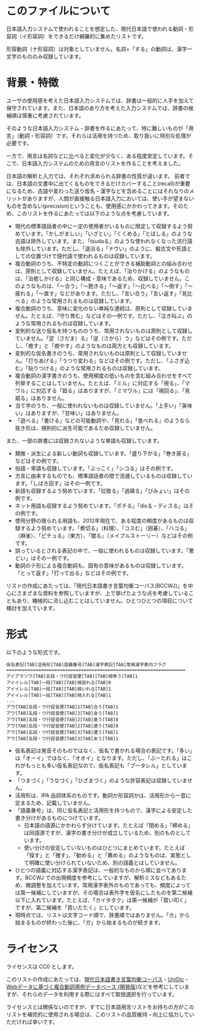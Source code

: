 このファイルについて
===================
日本語入力システムで使われることを想定した、現代日本語で使われる動詞・形容詞（イ形容詞）をできるだけ網羅的に集めたリストです。

形容動詞（ナ形容詞）は対象としていません。名詞+「する」の動詞は、漢字一文字のもののみ収録しています。

背景・特徴
====
ユーザの使用感を考えた日本語入力システムでは、辞書は一般的に人手を加えて保守されています。また、日本語のあり方を考えた入力システムでは、辞書の候補順は慎重に考慮されています。

そのような日本語入力システム・辞書を作るにあたって、特に難しいものが「用言」（動詞・形容詞）です。それらは活用を持つため、取り扱いに特別な処理が必要です。

一方で、用言は名詞などに比べると変化が少なく、ある程度安定しています。そこで、日本語入力システムのための用言のリストを作ることを考えました。

日本語の解析と入力では、それぞれ求められる辞書の性質が違います。 前者では、日本語の文書中に出てくるものをできるだけカバーすること(recall)が重要になるため、古語や変わった送り仮名・漢字などを含めることにはそれなりのメリットがありますが、人間が直接触る日本語入力においては、使い手が望まないものを含めない(precision)ということも、使用感にかかわってきます。そのため、このリストを作るにあたっては以下のような点を考慮しています。

* 現代の標準語話者の中に一定の使用者がいるものに限定して収録するよう努めています。「かしがましい」「いざとい」「くくめる」「とばしる」のような古語は除外しています。また、「tsudaる」のような使われなくなった流行語も除外しています。ただし、「退治る」「ナウい」のように、擬古文や死語としての位置づけで現代語で使われるものは収録しています。
* 複合動詞のうち、不特定の動詞につくことができる補助動詞との組み合わせは、原則として収録していません。たとえば、「治りかける」のようなものは、「治癒しかける」と同じ構成・意味であるため、収録していません。このようなものは、「〜合う」「〜飽きる」「〜返す」「〜比べる」「〜倒す」「〜疲れる」「〜直す」などがあります。ただし、「言い合う」「言い返す」「見比べる」のような常用されるものは収録しています。
* 複合動詞のうち、意味に変化のない単純な連続は、原則として収録していません。たとえば、「守り育む」などはその一例です。ただし、「泣き叫ぶ」のような常用されるものは収録しています。
* 変則的な送り仮名を持つもののうち、常用されないものは原則として収録していません。「定（さだま）る」「逆（さから）う」などはその例です。ただし、「癒す」と「癒やす」のようなものは両方とも収録しています。
* 変則的な仮名書きのうち、常用されないものは原則として収録していません。「打ちあげる」「うつり変わる」などはその例です。ただし、「ふさぎ込む」「貼りつける」のような常用されるものは収録しています。
* 複合動詞の漢字書きのうち、使用頻度の低いものを含む組み合わせをすべて列挙することはしていません。たとえば、「ミル」に対応する「視る」、「マワル」に対応する「廻る」はありますが、「ミマワル」には「視回る」、「見廻る」はありません。
* 当て字のうち、一般に使われないものは収録していません。「上手い」「美味い」はありますが、「甘味い」はありません。
* 「遊べる」「書ける」などの可能動詞や、「見れる」「食べれる」のようなら抜き形は、規則的に派生可能であるため収録していません。

また、一部の辞書には収録されないような単語も収録しています。
* 類推・派生による新しい動詞も収録しています。「盛り下がる」「巻き戻る」などはその例です。
* 俗語・卑語も収録しています。「ぶっこく」「シコる」はその例です。
* 方言に由来するものでも、標準語話者の間で流通しているものは収録しています。「しばき回す」はその一例です。
* 新語も収録するよう努めています。「拉致る」「過疎る」「びみょい」はその例です。
* ネット用語も収録するよう努めています。「ポチる」「disる・ディスる」はその例です。
* 使用分野の限られる用語も、2012年現在で、ある程度の頻度があるものは収録するよう努めています。「煮切る」（料理）、「コスむ」（囲碁）、「ハコる」（麻雀）、「ピチュる」（東方）、「闇る」（メイプルストーリー）などはその例です。
* 誤っているとされる表記の中で、一般に使われるものは収録しています。「悪どい」はその一例です。
* 動詞のテ形による複合動詞も、固有の意味があるものは収録しています。「とって返す」「打って出る」などはその例です。

リストの作成にあたっては、「現代日本語書き言葉均衡コーパス(BCCWJ)」を中心にさまざまな資料を参照していますが、上で挙げたような点を考慮していることもあり、機械的に流し込むことはしていません。ひとつひとつの項目について検討を加えています。

形式
====
以下のような形式です。

    仮名表記[TAB]活用形[TAB]語義番号[TAB]漢字表記[TAB]常用漢字表内フラグ
    ===================================================================
    アイアラソウ[TAB]五段・ワ行促音便[TAB][TAB]相争う[TAB]1
    アイイレル[TAB]一段[TAB][TAB]相容れる[TAB]0
    アイイレル[TAB]一段[TAB][TAB]相いれる[TAB]1
    アイイレル[TAB]一段[TAB][TAB]相入れる[TAB]1
    ...
    アウ[TAB]五段・ワ行促音便[TAB]1[TAB]合う[TAB]1
    アウ[TAB]五段・ワ行促音便[TAB]2[TAB]会う[TAB]1
    アウ[TAB]五段・ワ行促音便[TAB]2[TAB]逢う[TAB]0
    アウ[TAB]五段・ワ行促音便[TAB]2[TAB]遇う[TAB]0
    アウ[TAB]五段・ワ行促音便[TAB]3[TAB]遭う[TAB]1
    アウ[TAB]五段・ワ行促音便[TAB]3[TAB]あう[TAB]1

* 仮名表記は発音そのものではなく、仮名で書かれる場合の表記です。「多い」は「オーイ」ではなく、「オオイ」となります。ただし、「ぶーたれる」はこれがもっとも多い仮名表記なので、仮名表記も「ブータレル」としています。
* 「つまづく」「うなづく」「ひざまづく」のような許容表記は収録していません。
* 活用形は、IPA 品詞体系のものです。動詞か形容詞かは、活用形から一意に定まるため、記載していません。
* 「語義番号」は、同じ仮名表記と活用形を持つもので、漢字による安定した書き分けがあるものにつけています。
  * 日本語の語源にかかわらず分けています。たとえば「閉める」「締める」は同語源ですが、漢字の書き分けが成立しているため、別のものとしています。
  * 使い分けの安定していないものはひとつにまとめています。たとえば「探す」と「捜す」、「勧める」と「薦める」のようなものは、実態として明確に使い分けられていないため、別の語義とはしていません。
* ひとつの語義に対応する漢字表記は、一般的なものから順に並べてあります。BCCWJ での出現頻度を参考にしていますが、解析ミスなどもあるため、微調整を加えています。常用漢字表外のものであっても、頻度によっては第一候補にしていますが、その場合は表外字を仮名にしたものを第二候補以下に入れています。たとえば、「カイタタク」は第一候補が「買い叩く」ですが、第二候補を「買いたたく」としています。
* 現時点では、リストは文字コード順で、辞書順ではありません。「カ」から始まるものが終わった後に、「ガ」から始まるものが続きます。

ライセンス
==========
ライセンスは CC0 とします。

このリストの作成にあたっては、[現代日本語書き言葉均衡コーパス](https://chunagon.ninjal.ac.jp/)・[UniDic](http://www.tokuteicorpus.jp/dist/)・[Webデータに基づく複合動詞用例データベース (開発版)](http://csd.ninjal.ac.jp/comp/index.php)などを参考にしていますが、それらのデータを利用する際にはすべて取捨選択を行っています。

ライセンスとは関係ないのですが、すでに日本語用言リストをお持ちの方がこのリストを補完的に使用される場合は、このリストの品質維持・向上に協力していただければ幸いです。
